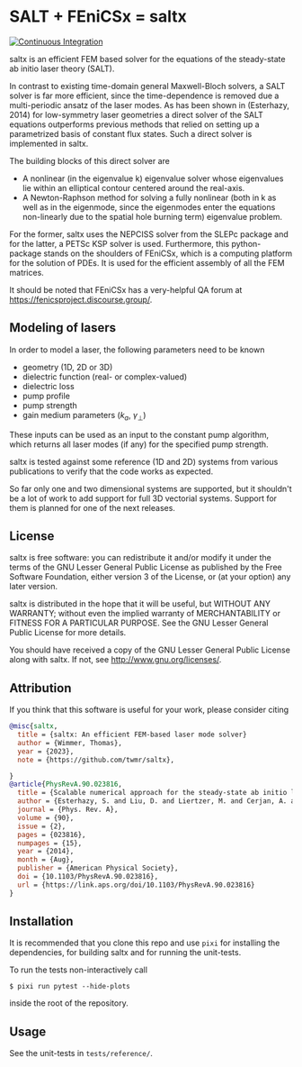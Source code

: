 # SALT + FEniCSx = saltx

[![Continuous Integration](https://img.shields.io/github/actions/workflow/status/twmr/saltx/simple.yml?label=tests)](https://github.com/twmr/saltx/actions/workflows/simple.yml)

saltx is an efficient FEM based solver for the equations of the
steady-state ab initio laser theory (SALT).

In contrast to existing time-domain general Maxwell-Bloch solvers, a
SALT solver is far more efficient, since the time-dependence is
removed due a multi-periodic ansatz of the laser modes. As has been
shown in (Esterhazy, 2014) for low-symmetry laser geometries a direct
solver of the SALT equations outperforms previous methods that relied
on setting up a parametrized basis of constant flux states. Such a
direct solver is implemented in saltx.

The building blocks of this direct solver are

+ A nonlinear (in the eigenvalue k) eigenvalue solver whose
  eigenvalues lie within an elliptical contour centered around the
  real-axis.
+ A Newton-Raphson method for solving a fully nonlinear (both in k as
  well as in the eigenmode, since the eigenmodes enter the equations
  non-linearly due to the spatial hole burning term) eigenvalue
  problem.

For the former, saltx uses the NEPCISS solver from the SLEPc package
and for the latter, a PETSc KSP solver is used. Furthermore, this
python-package stands on the shoulders of FEniCSx, which is a
computing platform for the solution of PDEs. It is used for the
efficient assembly of all the FEM matrices.

It should be noted that FEniCSx has a very-helpful QA forum at
https://fenicsproject.discourse.group/.

## Modeling of lasers

In order to model a laser, the following parameters need to be known

* geometry (1D, 2D or 3D)
* dielectric function (real- or complex-valued)
* dielectric loss
* pump profile
* pump strength
* gain medium parameters ($k_a$, $\gamma_\bot$)

These inputs can be used as an input to the constant pump algorithm,
which returns all laser modes (if any) for the specified pump
strength.

saltx is tested against some reference (1D and 2D) systems from
various publications to verify that the code works as expected.

So far only one and two dimensional systems are supported, but it
shouldn't be a lot of work to add support for full 3D vectorial
systems. Support for them is planned for one of the next releases.

## License

saltx is free software: you can redistribute it and/or modify it
under the terms of the GNU Lesser General Public License as published
by the Free Software Foundation, either version 3 of the License, or
(at your option) any later version.

saltx is distributed in the hope that it will be useful, but WITHOUT
ANY WARRANTY; without even the implied warranty of MERCHANTABILITY or
FITNESS FOR A PARTICULAR PURPOSE. See the GNU Lesser General Public
License for more details.

You should have received a copy of the GNU Lesser General Public
License along with saltx. If not, see http://www.gnu.org/licenses/.

## Attribution

If you think that this software is useful for your work, please
consider citing

```bibtex
@misc{saltx,
  title = {saltx: An efficient FEM-based laser mode solver}
  author = {Wimmer, Thomas},
  year = {2023},
  note = {https://github.com/twmr/saltx},

}
@article{PhysRevA.90.023816,
  title = {Scalable numerical approach for the steady-state ab initio laser theory},
  author = {Esterhazy, S. and Liu, D. and Liertzer, M. and Cerjan, A. and Ge, L. and Makris, K. G. and Stone, A. D. and Melenk, J. M. and Johnson, S. G. and Rotter, S.},
  journal = {Phys. Rev. A},
  volume = {90},
  issue = {2},
  pages = {023816},
  numpages = {15},
  year = {2014},
  month = {Aug},
  publisher = {American Physical Society},
  doi = {10.1103/PhysRevA.90.023816},
  url = {https://link.aps.org/doi/10.1103/PhysRevA.90.023816}
}
```

## Installation

It is recommended that you clone this repo and use `pixi` for
installing the dependencies, for building saltx and for running the
unit-tests.

To run the tests non-interactively call

```console
$ pixi run pytest --hide-plots
```

inside the root of the repository.

## Usage

See the unit-tests in `tests/reference/`.
